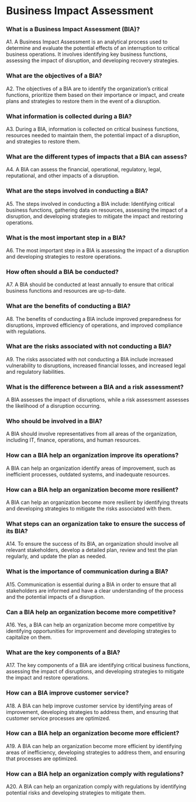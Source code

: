 # Business Impact Assessment

### What is a Business Impact Assessment (BIA)?&#x20;

A1. A Business Impact Assessment is an analytical process used to determine and evaluate the potential effects of an interruption to critical business operations. It involves identifying key business functions, assessing the impact of disruption, and developing recovery strategies.

### What are the objectives of a BIA?&#x20;

A2. The objectives of a BIA are to identify the organization’s critical functions, prioritize them based on their importance or impact, and create plans and strategies to restore them in the event of a disruption.

### What information is collected during a BIA?&#x20;

A3. During a BIA, information is collected on critical business functions, resources needed to maintain them, the potential impact of a disruption, and strategies to restore them.

### What are the different types of impacts that a BIA can assess?&#x20;

A4. A BIA can assess the financial, operational, regulatory, legal, reputational, and other impacts of a disruption.

### What are the steps involved in conducting a BIA?&#x20;

A5. The steps involved in conducting a BIA include: Identifying critical business functions, gathering data on resources, assessing the impact of a disruption, and developing strategies to mitigate the impact and restoring operations.

### What is the most important step in a BIA?&#x20;

A6. The most important step in a BIA is assessing the impact of a disruption and developing strategies to restore operations.

### How often should a BIA be conducted?&#x20;

A7. A BIA should be conducted at least annually to ensure that critical business functions and resources are up-to-date.

### What are the benefits of conducting a BIA?&#x20;

A8. The benefits of conducting a BIA include improved preparedness for disruptions, improved efficiency of operations, and improved compliance with regulations.

### What are the risks associated with not conducting a BIA?&#x20;

A9. The risks associated with not conducting a BIA include increased vulnerability to disruptions, increased financial losses, and increased legal and regulatory liabilities.

### What is the difference between a BIA and a risk assessment?&#x20;

A BIA assesses the impact of disruptions, while a risk assessment assesses the likelihood of a disruption occurring.

### Who should be involved in a BIA?&#x20;

A BIA should involve representatives from all areas of the organization, including IT, finance, operations, and human resources.

### How can a BIA help an organization improve its operations?&#x20;

A BIA can help an organization identify areas of improvement, such as inefficient processes, outdated systems, and inadequate resources.

### How can a BIA help an organization become more resilient? &#x20;

A BIA can help an organization become more resilient by identifying threats and developing strategies to mitigate the risks associated with them.

### What steps can an organization take to ensure the success of its BIA?&#x20;

A14. To ensure the success of its BIA, an organization should involve all relevant stakeholders, develop a detailed plan, review and test the plan regularly, and update the plan as needed.

### What is the importance of communication during a BIA?&#x20;

A15. Communication is essential during a BIA in order to ensure that all stakeholders are informed and have a clear understanding of the process and the potential impacts of a disruption.

### Can a BIA help an organization become more competitive?&#x20;

A16. Yes, a BIA can help an organization become more competitive by identifying opportunities for improvement and developing strategies to capitalize on them.

### What are the key components of a BIA?&#x20;

A17. The key components of a BIA are identifying critical business functions, assessing the impact of disruptions, and developing strategies to mitigate the impact and restore operations.

### How can a BIA improve customer service?&#x20;

A18. A BIA can help improve customer service by identifying areas of improvement, developing strategies to address them, and ensuring that customer service processes are optimized.

### How can a BIA help an organization become more efficient?&#x20;

A19. A BIA can help an organization become more efficient by identifying areas of inefficiency, developing strategies to address them, and ensuring that processes are optimized.

### How can a BIA help an organization comply with regulations?&#x20;

A20. A BIA can help an organization comply with regulations by identifying potential risks and developing strategies to mitigate them.
